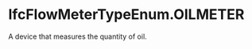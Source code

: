IfcFlowMeterTypeEnum.OILMETER
=============================
A device that measures the quantity of oil.


